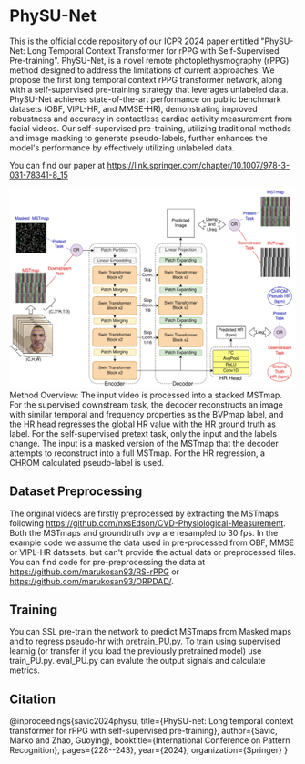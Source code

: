 # PhySU-Net
 This is the official code repository of our ICPR 2024 paper entitled "PhySU-Net: Long Temporal Context Transformer for rPPG with Self-Supervised Pre-training". PhySU-Net, is a novel remote photoplethysmography (rPPG) method designed to address the limitations of current approaches. We propose the first long temporal context rPPG transformer network, along with a self-supervised pre-training strategy that leverages unlabeled data. PhySU-Net achieves state-of-the-art performance on public benchmark datasets (OBF, VIPL-HR, and MMSE-HR), demonstrating improved robustness and accuracy in contactless cardiac activity measurement from facial videos. Our self-supervised pre-training, utilizing traditional methods and image masking to generate pseudo-labels, further enhances the model's performance by effectively utilizing unlabeled data.

 You can find our paper at https://link.springer.com/chapter/10.1007/978-3-031-78341-8_15

![METHODVIS](physu-net_method.jpg)
Method Overview: The input video is processed into a stacked MSTmap. For the supervised downstream task, the decoder reconstructs an image with similar temporal and frequency properties as the BVPmap label, and the HR head regresses the global HR value with the HR ground truth as label. For the self-supervised pretext task, only the input and the labels change. The input is a masked version of the MSTmap that the decoder attempts to reconstruct into a full MSTmap. For the HR regression, a CHROM calculated pseudo-label is used.
 
## Dataset Preprocessing

The original videos are firstly preprocessed by extracting the MSTmaps following https://github.com/nxsEdson/CVD-Physiological-Measurement. Both the MSTmaps and groundtruth bvp are resampled to 30 fps. In the example code we assume the data used in pre-processed from OBF, MMSE or VIPL-HR datasets, but can't provide the actual data or preprocessed files. You can find code for pre-preprocessing the data at https://github.com/marukosan93/RS-rPPG or https://github.com/marukosan93/ORPDAD/.

## Training
You can SSL pre-train the network to predict MSTmaps from Masked maps and to regress pseudo-hr with pretrain_PU.py. To train using supervised learnig (or transfer if you load the previously pretrained model) use train_PU.py. eval_PU.py can evalute the output signals and calculate metrics. 

## Citation

@inproceedings{savic2024physu,
  title={PhySU-net: Long temporal context transformer for rPPG with self-supervised pre-training},
  author={Savic, Marko and Zhao, Guoying},
  booktitle={International Conference on Pattern Recognition},
  pages={228--243},
  year={2024},
  organization={Springer}
}
